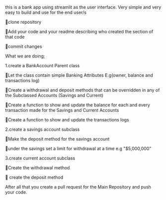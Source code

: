 this is a bank app using streamlit as the user interface. Very simple and very easy to build and use for the end user/s

📌clone repository

📌Add your code and your readme describing who created the section of that code 

📌commit changes 

What we are doing;

1.create a BankAccount Parent class 

📌Let the class contain simple Banking Attributes E.g(owner, balance and transactions log)

📌Create a withdrawal and deposit methods that can be overridden in any of the Subclassed Accounts (Savings and Current)

📌Create a function to show and update the balance for each and every transaction made for the Savings and Current Accounts

📌Create a function to show and update the transactions logs

2.create a savings account subclass 

📌Make the deposit method for the savings account 

📌under the savings set a limit for withdrawal at a time e.g "$5,000,000" 

3.create current account subclass

📌Create the withdrawal method 

📌 create the deposit method 

After all that you create a pull request for the Main Repository and push your code.

